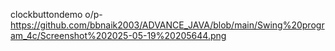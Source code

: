 clockbuttondemo o/p- https://github.com/bbnaik2003/ADVANCE_JAVA/blob/main/Swing%20program_4c/Screenshot%202025-05-19%20205644.png
